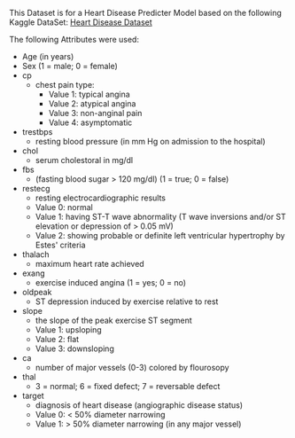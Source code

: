This Dataset is for a Heart Disease Predicter Model based on the following Kaggle DataSet:
 [Heart Disease Dataset](https://www.kaggle.com/ronitf/heart-disease-uci/downloads/heart-disease-uci.zip/1)
 
The following Attributes were used:
- Age (in years)
- Sex (1 = male; 0 = female)
- cp
    - chest pain type:
        - Value 1: typical angina
        - Value 2: atypical angina
        - Value 3: non-anginal pain
        - Value 4: asymptomatic
- trestbps
   - resting blood pressure (in mm Hg on admission to the hospital)
- chol
    - serum cholestoral in mg/dl
- fbs
    - (fasting blood sugar > 120 mg/dl) (1 = true; 0 = false)
- restecg
    - resting electrocardiographic results
    - Value 0: normal
    - Value 1: having ST-T wave abnormality (T wave inversions and/or ST elevation or depression of > 0.05 mV)
    - Value 2: showing probable or definite left ventricular hypertrophy by Estes' criteria
- thalach
    -  maximum heart rate achieved
- exang
    - exercise induced angina (1 = yes; 0 = no)
- oldpeak
    - ST depression induced by exercise relative to rest
- slope
    - the slope of the peak exercise ST segment
    - Value 1: upsloping
    - Value 2: flat
    - Value 3: downsloping
- ca
    - number of major vessels (0-3) colored by flourosopy
- thal
     - 3 = normal; 6 = fixed defect; 7 = reversable defect
- target
    - diagnosis of heart disease (angiographic disease status)
    - Value 0: < 50% diameter narrowing
    - Value 1: > 50% diameter narrowing (in any major vessel)

